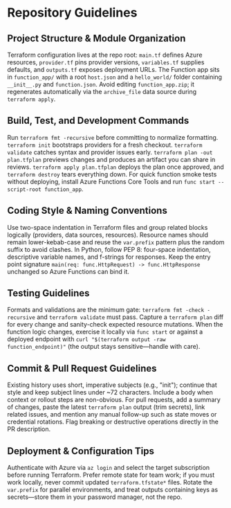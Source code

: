 # Repository Guidelines

## Project Structure & Module Organization
Terraform configuration lives at the repo root: `main.tf` defines Azure resources, `provider.tf` pins provider versions, `variables.tf` supplies defaults, and `outputs.tf` exposes deployment URLs. The Function app sits in `function_app/` with a root `host.json` and a `hello_world/` folder containing `__init__.py` and `function.json`. Avoid editing `function_app.zip`; it regenerates automatically via the `archive_file` data source during `terraform apply`.

## Build, Test, and Development Commands
Run `terraform fmt -recursive` before committing to normalize formatting. `terraform init` bootstraps providers for a fresh checkout. `terraform validate` catches syntax and provider issues early. `terraform plan -out plan.tfplan` previews changes and produces an artifact you can share in reviews. `terraform apply plan.tfplan` deploys the plan once approved, and `terraform destroy` tears everything down. For quick function smoke tests without deploying, install Azure Functions Core Tools and run `func start --script-root function_app`.

## Coding Style & Naming Conventions
Use two-space indentation in Terraform files and group related blocks logically (providers, data sources, resources). Resource names should remain lower-kebab-case and reuse the `var.prefix` pattern plus the random suffix to avoid clashes. In Python, follow PEP 8: four-space indentation, descriptive variable names, and f-strings for responses. Keep the entry point signature `main(req: func.HttpRequest) -> func.HttpResponse` unchanged so Azure Functions can bind it.

## Testing Guidelines
Formats and validations are the minimum gate: `terraform fmt -check -recursive` and `terraform validate` must pass. Capture a `terraform plan` diff for every change and sanity-check expected resource mutations. When the function logic changes, exercise it locally via `func start` or against a deployed endpoint with `curl "$(terraform output -raw function_endpoint)"` (the output stays sensitive—handle with care).

## Commit & Pull Request Guidelines
Existing history uses short, imperative subjects (e.g., "init"); continue that style and keep subject lines under ~72 characters. Include a body when context or rollout steps are non-obvious. For pull requests, add a summary of changes, paste the latest `terraform plan` output (trim secrets), link related issues, and mention any manual follow-up such as state moves or credential rotations. Flag breaking or destructive operations directly in the PR description.

## Deployment & Configuration Tips
Authenticate with Azure via `az login` and select the target subscription before running Terraform. Prefer remote state for team work; if you must work locally, never commit updated `terraform.tfstate*` files. Rotate the `var.prefix` for parallel environments, and treat outputs containing keys as secrets—store them in your password manager, not the repo.
